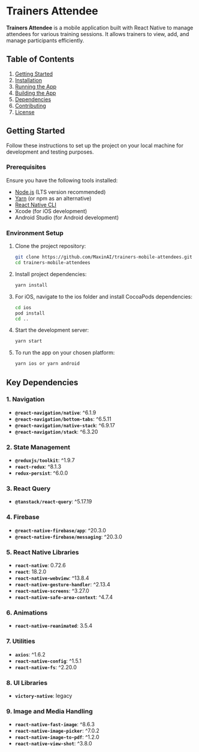 # Trainers Attendee

**Trainers Attendee** is a mobile application built with React Native to manage attendees for various training sessions. It allows trainers to view, add, and manage participants efficiently.

## Table of Contents
1. [Getting Started](#getting-started)
2. [Installation](#installation)
3. [Running the App](#running-the-app)
4. [Building the App](#building-the-app)
5. [Dependencies](#key-dependencies)
6. [Contributing](#contributing)
7. [License](#license)

## Getting Started

Follow these instructions to set up the project on your local machine for development and testing purposes.

### Prerequisites

Ensure you have the following tools installed:

- [Node.js](https://nodejs.org/) (LTS version recommended)
- [Yarn](https://yarnpkg.com/) (or npm as an alternative)
- [React Native CLI](https://reactnative.dev/docs/environment-setup)
- Xcode (for iOS development)
- Android Studio (for Android development)

### Environment Setup

1. Clone the project repository:
   ```bash
   git clone https://github.com/MaxinAI/trainers-mobile-attendees.git
   cd trainers-mobile-attendees

2. Install project dependencies:
   ```bash
   yarn install

3. For iOS, navigate to the ios folder and install CocoaPods dependencies:
   ```bash
   cd ios
   pod install
   cd ..

3. Start the development server:
   ```bash
   yarn start

6. To run the app on your chosen platform:
   ```bash
   yarn ios or yarn android

## Key Dependencies

### 1. Navigation

- **`@react-navigation/native`**: ^6.1.9
- **`@react-navigation/bottom-tabs`**: ^6.5.11
- **`@react-navigation/native-stack`**: ^6.9.17
- **`@react-navigation/stack`**: ^6.3.20

### 2. State Management

- **`@reduxjs/toolkit`**: ^1.9.7
- **`react-redux`**: ^8.1.3
- **`redux-persist`**: ^6.0.0

### 3. React Query

- **`@tanstack/react-query`**: ^5.17.19

### 4. Firebase

- **`@react-native-firebase/app`**: ^20.3.0
- **`@react-native-firebase/messaging`**: ^20.3.0

### 5. React Native Libraries

- **`react-native`**: 0.72.6
- **`react`**: 18.2.0
- **`react-native-webview`**: ^13.8.4
- **`react-native-gesture-handler`**: ^2.13.4
- **`react-native-screens`**: ^3.27.0
- **`react-native-safe-area-context`**: ^4.7.4

### 6. Animations

- **`react-native-reanimated`**: 3.5.4

### 7. Utilities

- **`axios`**: ^1.6.2
- **`react-native-config`**: ^1.5.1
- **`react-native-fs`**: ^2.20.0

### 8. UI Libraries

- **`victory-native`**: legacy

### 9. Image and Media Handling

- **`react-native-fast-image`**: ^8.6.3
- **`react-native-image-picker`**: ^7.0.2
- **`react-native-image-to-pdf`**: ^1.2.0
- **`react-native-view-shot`**: ^3.8.0


